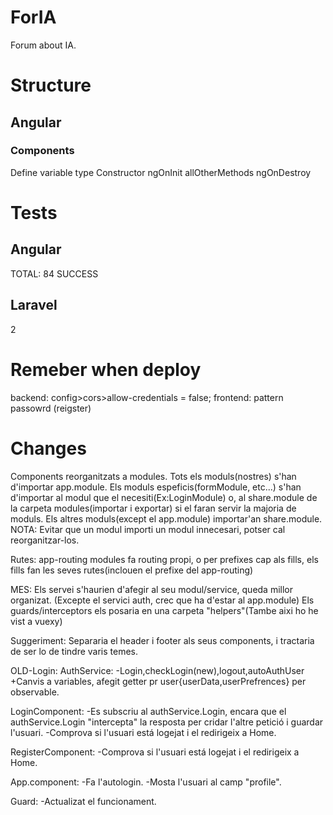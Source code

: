 # ForIA
Forum about IA.

# Structure

## Angular

### Components
Define variable type
Constructor
ngOnInit
allOtherMethods
ngOnDestroy

# Tests

## Angular
TOTAL: 84 SUCCESS

## Laravel
2

# Remeber when deploy
backend: config>cors>allow-credentials = false;
frontend: pattern passowrd (reigster)

# Changes
Components reorganitzats a modules.
Tots els moduls(nostres) s'han d'importar app.module.
Els moduls espeficis(formModule, etc...) s'han d'importar al modul que el necesiti(Ex:LoginModule) o, al share.module de la carpeta modules(importar i exportar) si el faran servir la majoria de moduls. Els altres moduls(except el app.module) importar'an share.module.
NOTA: Evitar que un modul importi un modul innecesari, potser cal reorganitzar-los.

Rutes: app-routing modules fa routing propi, o per prefixes cap als fills, els fills fan les seves rutes(inclouen el prefixe del app-routing)

MES: Els servei s'haurien d'afegir al seu modul/service, queda millor organizat. (Excepte el servici auth, crec que ha d'estar al app.module)
Els guards/interceptors els posaria en una carpeta "helpers"(Tambe aixi ho he vist a vuexy)

Suggeriment:
Separaria el header i footer als seus components, i tractaria de ser lo de tindre varis temes.

OLD-Login:
AuthService:
    -Login,checkLogin(new),logout,autoAuthUser
    +Canvis a variables, afegit getter pr user{userData,userPrefrences} per observable.

LoginComponent:
    -Es subscriu al authService.Login, encara que el authService.Login "intercepta" la resposta per cridar l'altre petició i guardar l'usuari.
    -Comprova si l'usuari está logejat i el redirigeix a Home.

RegisterComponent:
    -Comprova si l'usuari está logejat i el redirigeix a Home.

App.component:
    -Fa l'autologin.
    -Mosta l'usuari al camp "profile".

Guard:
    -Actualizat el funcionament.
